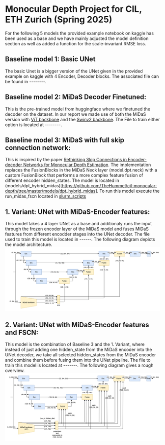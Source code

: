 # Monocular Depth Project for CIL, ETH Zurich (Spring 2025)

For the following 5 models the provided example notebook on kaggle has been used as a base and we have mainly adjusted the model definition section as well as added a function for the scale-invariant RMSE loss.

## Baseline model 1: Basic UNet

The basic Unet is a bigger version of the UNet given in the provided example on kaggle with 4 Encoder, Decoder blocks. The associated file can be found in --------.

## Baseline model 2: MiDaS Decoder Finetuned:

This is the pre-trained model from huggingface where we finetuned the decoder on the dataset. In our report we made use of both the MiDaS version with [ViT backbone](https://huggingface.co/Intel/dpt-hybrid-midas) and the [Swinv2 backbone](https://huggingface.co/Intel/dpt-swinv2-base-384). The File to train either option is located at --------.

## Baseline model 3: MiDaS with full skip connection network:

This is inspired by the paper [Rethinking Skip Connections in Encoder-decoder Networks for Monocular Depth Estimation](https://arxiv.org/abs/2208.13441). The implementation replaces the FusionBlocks in the MiDaS Neck layer (model.dpt.neck) with a custom FusionBlock that performs a more complex feature fusion of different encoder hidden_states. The model is located in (models/dpt_hybrid_midas)[https://github.com/TheHummel/cil-monocular-depth/tree/master/models/dpt_hybrid_midas]. To run this model execute the run_midas_fscn located in [slurm_scripts]([https://github.com/TheHummel/cil-monocular-depth/tree/master/models/dpt_hybrid_midas](https://github.com/TheHummel/cil-monocular-depth/blob/master/slurm_scripts/run_midas_fscn.sh))

## 1. Variant: UNet with MiDaS-Encoder features:

This model takes a 4 layer UNet as a base and additionaly runs the input through the frozen encoder layer of the MiDaS model and fuses MiDaS features from different encodder stages into the UNet decoder. The file used to train this model is located in ------. The following diagram depicts the model architecture.
![UNet+MiDaS-Enc](./images/UNetPlusMidas.png)

## 2. Variant: UNet with MiDaS-Encoder features and FSCN:

This model is the combination of Baseline 3 and the 1. Variant, where instead of just adding one hidden_state from the MiDaS encoder into the UNet decoder, we take all selected hidden_states from the MiDaS encoder and combine them before fusing them into the UNet pipeline. The file to train this model is located at -------. The following diagram gives a rough overview.
![UNet+Midas-Enc with FSCN](./images/UNetPlusMidasWithFSCN.png)
